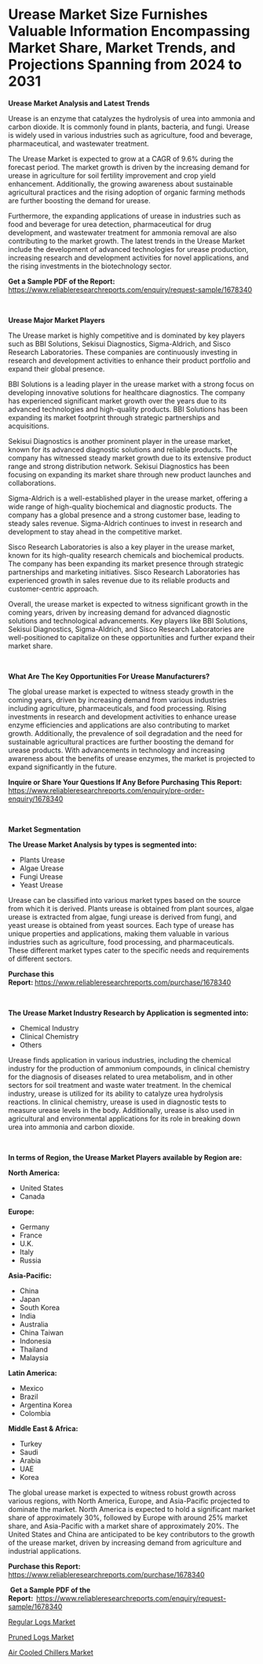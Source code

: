<p><h1>Urease Market Size Furnishes Valuable Information Encompassing Market Share, Market Trends, and Projections Spanning from 2024 to 2031</h1></p><p><strong>Urease Market Analysis and Latest Trends</strong></p>
<p><p>Urease is an enzyme that catalyzes the hydrolysis of urea into ammonia and carbon dioxide. It is commonly found in plants, bacteria, and fungi. Urease is widely used in various industries such as agriculture, food and beverage, pharmaceutical, and wastewater treatment.</p><p>The Urease Market is expected to grow at a CAGR of 9.6% during the forecast period. The market growth is driven by the increasing demand for urease in agriculture for soil fertility improvement and crop yield enhancement. Additionally, the growing awareness about sustainable agricultural practices and the rising adoption of organic farming methods are further boosting the demand for urease.</p><p>Furthermore, the expanding applications of urease in industries such as food and beverage for urea detection, pharmaceutical for drug development, and wastewater treatment for ammonia removal are also contributing to the market growth. The latest trends in the Urease Market include the development of advanced technologies for urease production, increasing research and development activities for novel applications, and the rising investments in the biotechnology sector.</p></p>
<p><strong>Get a Sample PDF of the Report:&nbsp;</strong> <a href="https://www.reliableresearchreports.com/enquiry/request-sample/1678340">https://www.reliableresearchreports.com/enquiry/request-sample/1678340</a></p>
<p>&nbsp;</p>
<p><strong>Urease Major Market Players</strong></p>
<p><p>The Urease market is highly competitive and is dominated by key players such as BBI Solutions, Sekisui Diagnostics, Sigma-Aldrich, and Sisco Research Laboratories. These companies are continuously investing in research and development activities to enhance their product portfolio and expand their global presence. </p><p>BBI Solutions is a leading player in the urease market with a strong focus on developing innovative solutions for healthcare diagnostics. The company has experienced significant market growth over the years due to its advanced technologies and high-quality products. BBI Solutions has been expanding its market footprint through strategic partnerships and acquisitions.</p><p>Sekisui Diagnostics is another prominent player in the urease market, known for its advanced diagnostic solutions and reliable products. The company has witnessed steady market growth due to its extensive product range and strong distribution network. Sekisui Diagnostics has been focusing on expanding its market share through new product launches and collaborations.</p><p>Sigma-Aldrich is a well-established player in the urease market, offering a wide range of high-quality biochemical and diagnostic products. The company has a global presence and a strong customer base, leading to steady sales revenue. Sigma-Aldrich continues to invest in research and development to stay ahead in the competitive market.</p><p>Sisco Research Laboratories is also a key player in the urease market, known for its high-quality research chemicals and biochemical products. The company has been expanding its market presence through strategic partnerships and marketing initiatives. Sisco Research Laboratories has experienced growth in sales revenue due to its reliable products and customer-centric approach.</p><p>Overall, the urease market is expected to witness significant growth in the coming years, driven by increasing demand for advanced diagnostic solutions and technological advancements. Key players like BBI Solutions, Sekisui Diagnostics, Sigma-Aldrich, and Sisco Research Laboratories are well-positioned to capitalize on these opportunities and further expand their market share.</p></p>
<p>&nbsp;</p>
<p><strong>What Are The Key Opportunities For Urease Manufacturers?</strong></p>
<p><p>The global urease market is expected to witness steady growth in the coming years, driven by increasing demand from various industries including agriculture, pharmaceuticals, and food processing. Rising investments in research and development activities to enhance urease enzyme efficiencies and applications are also contributing to market growth. Additionally, the prevalence of soil degradation and the need for sustainable agricultural practices are further boosting the demand for urease products. With advancements in technology and increasing awareness about the benefits of urease enzymes, the market is projected to expand significantly in the future.</p></p>
<p><strong>Inquire or Share Your Questions If Any Before Purchasing This Report:</strong> <a href="https://www.reliableresearchreports.com/enquiry/pre-order-enquiry/1678340">https://www.reliableresearchreports.com/enquiry/pre-order-enquiry/1678340</a></p>
<p>&nbsp;</p>
<p><strong>Market Segmentation</strong></p>
<p><strong>The Urease Market Analysis by types is segmented into:</strong></p>
<p><ul><li>Plants Urease</li><li>Algae Urease</li><li>Fungi Urease</li><li>Yeast Urease</li></ul></p>
<p><p>Urease can be classified into various market types based on the source from which it is derived. Plants urease is obtained from plant sources, algae urease is extracted from algae, fungi urease is derived from fungi, and yeast urease is obtained from yeast sources. Each type of urease has unique properties and applications, making them valuable in various industries such as agriculture, food processing, and pharmaceuticals. These different market types cater to the specific needs and requirements of different sectors.</p></p>
<p><strong>Purchase this Report:&nbsp;</strong><a href="https://www.reliableresearchreports.com/purchase/1678340">https://www.reliableresearchreports.com/purchase/1678340</a></p>
<p>&nbsp;</p>
<p><strong>The Urease Market Industry Research by Application is segmented into:</strong></p>
<p><ul><li>Chemical Industry</li><li>Clinical Chemistry</li><li>Others</li></ul></p>
<p><p>Urease finds application in various industries, including the chemical industry for the production of ammonium compounds, in clinical chemistry for the diagnosis of diseases related to urea metabolism, and in other sectors for soil treatment and waste water treatment. In the chemical industry, urease is utilized for its ability to catalyze urea hydrolysis reactions. In clinical chemistry, urease is used in diagnostic tests to measure urease levels in the body. Additionally, urease is also used in agricultural and environmental applications for its role in breaking down urea into ammonia and carbon dioxide.</p></p>
<p>&nbsp;</p>
<p><strong>In terms of Region, the Urease Market Players available by Region are:</strong></p>
<p>
    <p> <strong> North America: </strong>
        <ul>
            <li>United States</li>
            <li>Canada</li>
        </ul>
        </p> 
    <p> <strong> Europe: </strong>
        <ul>
            <li>Germany</li>
            <li>France</li>
            <li>U.K.</li>
            <li>Italy</li>
            <li>Russia</li>
        </ul>
        </p> 
    <p> <strong> Asia-Pacific: </strong>
        <ul>
            <li>China</li>
            <li>Japan</li>
            <li>South Korea</li>
            <li>India</li>
            <li>Australia</li>
            <li>China Taiwan</li>
            <li>Indonesia</li>
            <li>Thailand</li>
            <li>Malaysia</li>
        </ul>
        </p> 
    <p> <strong> Latin America: </strong>
        <ul>
            <li>Mexico</li>
            <li>Brazil</li>
            <li>Argentina Korea</li>
            <li>Colombia</li>
        </ul>
        </p> 
    <p> <strong> Middle East & Africa: </strong>
        <ul>
            <li>Turkey</li>
            <li>Saudi</li>
            <li>Arabia</li>
            <li>UAE</li>
            <li>Korea</li>
        </ul>
    </p>
    </p>
<p><p>The global urease market is expected to witness robust growth across various regions, with North America, Europe, and Asia-Pacific projected to dominate the market. North America is expected to hold a significant market share of approximately 30%, followed by Europe with around 25% market share, and Asia-Pacific with a market share of approximately 20%. The United States and China are anticipated to be key contributors to the growth of the urease market, driven by increasing demand from agriculture and industrial applications.</p></p>
<p><strong>Purchase this Report: </strong><a href="https://www.reliableresearchreports.com/purchase/1678340">https://www.reliableresearchreports.com/purchase/1678340</a></p>
<p>&nbsp;<strong>Get a Sample PDF of the Report:&nbsp;&nbsp;</strong><a href="https://www.reliableresearchreports.com/enquiry/request-sample/1678340">https://www.reliableresearchreports.com/enquiry/request-sample/1678340</a></p>
<p><strong></strong></p>
<p><p><a href="https://view.publitas.com/reportprime-1/regular-logs-market-challenges-opportunities-and-growth-drivers-and-major-market-players-forecasted-for-period-from-2023-2030/">Regular Logs Market</a></p><p><a href="https://view.publitas.com/reportprime-1/pruned-logs-market-analysis-examines-its-scope-on-growth-opportunities-and-forecasted-trends-spanning-from-2023-to-2030/">Pruned Logs Market</a></p><p><a href="https://view.publitas.com/reportprime-1/air-cooled-chillers-market-size-share-trends-analysis-report-by-material-by-type-by-end-user-by-region-and-segment-forecasts-2023-2030/">Air Cooled Chillers Market</a></p></p>
